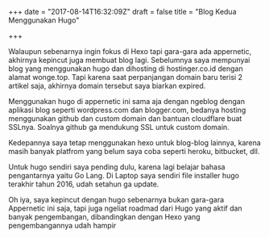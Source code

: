 +++
date = "2017-08-14T16:32:09Z"
draft = false
title = "Blog Kedua Menggunakan Hugo"

+++
Walaupun sebenarnya ingin fokus di Hexo tapi gara-gara ada appernetic, akhirnya kepincut juga membuat blog lagi. Sebelumnya saya mempunyai blog yang menggunakan hugo dan dihosting di hostinger.co.id dengan alamat wonge.top. Tapi karena saat perpanjangan domain baru terisi 2 artikel saja, akhirnya domain tersebut saya biarkan expired.

Menggunakan hugo di appernetic ini sama aja dengan ngeblog dengan aplikasi blog seperti wordpress.com dan blogger.com, bedanya hosting menggunakan github dan custom domain dan bantuan cloudflare buat SSLnya. Soalnya github ga mendukung SSL untuk custom domain.

Kedepannya saya tetap menggunakan hexo untuk blog-blog lainnya, karena masih banyak platfrom yang belum saya coba seperti heroku, bitbucket, dll. 

Untuk hugo sendiri saya pending dulu, karena lagi belajar bahasa pengantarnya yaitu Go Lang. Di Laptop saya sendiri file installer hugo terakhir tahun 2016, udah setahun ga update.

Oh iya, saya kepincut dengan hugo sebenarnya bukan gara-gara Appernetic ini saja, tapi juga ngeliat roadmad dari Hugo yang aktif dan banyak pengembangan, dibandingkan dengan Hexo yang pengembangannya udah hampir
